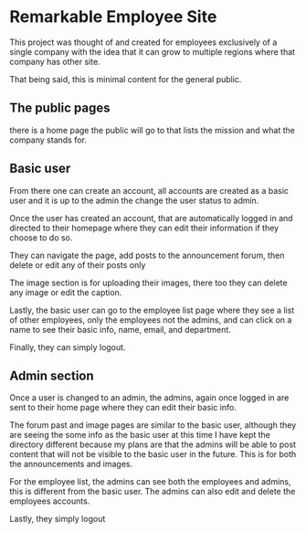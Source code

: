 # Remarkable Employee Site
This project was thought of and created for employees exclusively of a single company with the idea that it can grow to multiple regions where that company has other site.

That being said, this is minimal content for the general public.

## The public pages
there is a home page the public will go to that lists the mission and what the company stands for.

## Basic user
From there one can create an account, all accounts are created as a basic user and it is up to the admin the change the user status to admin.

Once the user has created an account, that are automatically logged in and directed to their homepage where they can edit their information if they choose to do so.

They can navigate the page, add posts to the announcement forum, then delete or edit any of their posts only

The image section is for uploading their images, there too they can delete any image or edit the caption.

Lastly, the basic user can go to the employee list page where they see a list of other employees, only the employees not the admins, and can click on a name to see their basic info, name, email, and department.  

Finally, they can simply logout.

## Admin section
Once a user is changed to an admin, the admins, again once logged in are sent to their home page where they can edit their basic info. 

The forum past and image pages are similar to the basic user, although they are seeing the some info as the basic user at this time I have kept the directory different because my plans are that the admins will be able to post content that will not be visible to the basic user in the future. This is for both the announcements and images.

For the employee list, the admins can see both the employees and admins, this is different from the basic user. The admins can also edit and delete the employees accounts.

Lastly, they simply logout
